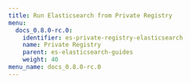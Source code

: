 ```yaml
---
title: Run Elasticsearch from Private Registry
menu:
  docs_0.8.0-rc.0:
    identifier: es-private-registry-elasticsearch
    name: Private Registry
    parent: es-elasticsearch-guides
    weight: 40
menu_name: docs_0.8.0-rc.0
---
```


